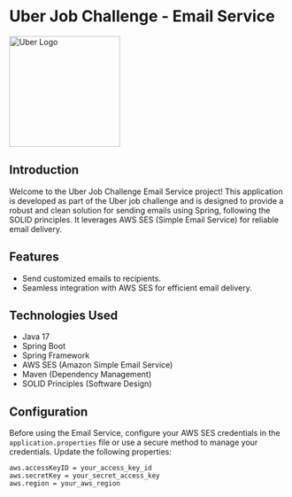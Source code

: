 # Uber Job Challenge - Email Service

<img src="https://1000marcas.net/wp-content/uploads/2020/10/Uber-Logo.png" alt="Uber Logo" width="200">

## Introduction

Welcome to the Uber Job Challenge Email Service project! This application is developed as part of the Uber job challenge and is designed to provide a robust and clean solution for sending emails using Spring, following the SOLID principles. It leverages AWS SES (Simple Email Service) for reliable email delivery.

## Features

- Send customized emails to recipients.
- Seamless integration with AWS SES for efficient email delivery.

## Technologies Used

- Java 17
- Spring Boot
- Spring Framework
- AWS SES (Amazon Simple Email Service)
- Maven (Dependency Management)
- SOLID Principles (Software Design)

## Configuration

Before using the Email Service, configure your AWS SES credentials in the `application.properties` file or use a secure method to manage your credentials. Update the following properties:

```properties
aws.accessKeyID = your_access_key_id
aws.secretKey = your_secret_access_key
aws.region = your_aws_region
